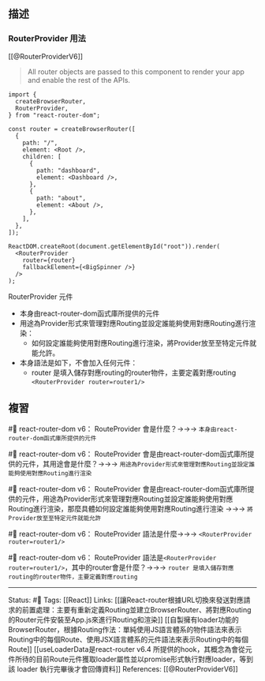 ## 描述

### RouterProvider 用法
[[@RouterProviderV6]]

> All router objects are passed to this component to render your app and enable the rest of the APIs.

```
import {
  createBrowserRouter,
  RouterProvider,
} from "react-router-dom";

const router = createBrowserRouter([
  {
    path: "/",
    element: <Root />,
    children: [
      {
        path: "dashboard",
        element: <Dashboard />,
      },
      {
        path: "about",
        element: <About />,
      },
    ],
  },
]);

ReactDOM.createRoot(document.getElementById("root")).render(
  <RouterProvider
    router={router}
    fallbackElement={<BigSpinner />}
  />
);
```


RouterProvider 元件
- 本身由react-router-dom函式庫所提供的元件
- 用途為Provider形式來管理對應Routing並設定誰能夠使用對應Routing進行渲染：
	- 如何設定誰能夠使用對應Routing進行渲染，將Provider放至至特定元件就能允許。
- 本身語法是如下，不會加入任何元件：
	- router 是填入儲存對應routing的router物件，主要定義對應routing
`<RouterProvider router=router1/>`

## 複習

#🧠 react-router-dom v6： RouteProvider 會是什麼？->->-> `本身由react-router-dom函式庫所提供的元件`
<!--SR:!2022-12-24,9,250-->

#🧠 react-router-dom v6： RouteProvider 會是由react-router-dom函式庫所提供的元件，其用途會是什麼？->->-> `用途為Provider形式來管理對應Routing並設定誰能夠使用對應Routing進行渲染`
<!--SR:!2023-01-15,23,250-->

#🧠 react-router-dom v6： RouteProvider 會是由react-router-dom函式庫所提供的元件，用途為Provider形式來管理對應Routing並設定誰能夠使用對應Routing進行渲染，那麼具體如何設定誰能夠使用對應Routing進行渲染 ->->-> `將Provider放至至特定元件就能允許`
<!--SR:!2023-01-10,19,250-->

#🧠  react-router-dom v6： RouteProvider 語法是什麼->->-> `<RouterProvider router=router1/>`
<!--SR:!2023-01-13,21,250-->

#🧠 react-router-dom v6： RouteProvider 語法是`<RouterProvider router=router1/>`，其中的router會是什麼？->->-> `router 是填入儲存對應routing的router物件，主要定義對應routing`
<!--SR:!2022-12-24,9,250-->



---
Status: #🌱 
Tags:
[[React]]
Links:
[[讓React-router根據URL切換來發送對應請求的前置處理：主要有重新定義Routing並建立BrowserRouter、將對應Routing的Router元件安裝至App.js來進行Routing和渲染]]
[[自製擁有loader功能的BrowserRouter，根據Routing作法：單純使用JS語言體系的物件語法來表示Routing中的每個Route、使用JSX語言體系的元件語法來表示Routing中的每個Route]]
[[useLoaderData是react-router v6.4 所提供的hook，其概念為會從元件所待的目前Route元件獲取loader屬性並以promise形式執行對應loader，等到該 loader 執行完畢後才會回傳資料]]
References:
[[@RouterProviderV6]]